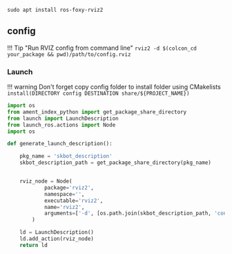 
```
sudo apt install ros-foxy-rviz2
```


## config

!!! Tip "Run RVIZ config from command line"
    ```
    rviz2 -d $(colcon_cd your_package && pwd)/path/to/config.rviz
    ```

### Launch
!!! warning
    Don't forget copy config folder to install folder using CMakelists
    ```
    install(DIRECTORY config DESTINATION share/${PROJECT_NAME})
    ```
```python
import os
from ament_index_python import get_package_share_directory
from launch import LaunchDescription
from launch_ros.actions import Node
import os

def generate_launch_description():

    pkg_name = 'skbot_description'
    skbot_description_path = get_package_share_directory(pkg_name)


    rviz_node = Node(
            package='rviz2',
            namespace='',
            executable='rviz2',
            name='rviz2',
            arguments=['-d', [os.path.join(skbot_description_path, 'config', 'rviz.rviz')]]
        )

    ld = LaunchDescription()
    ld.add_action(rviz_node)
    return ld
```